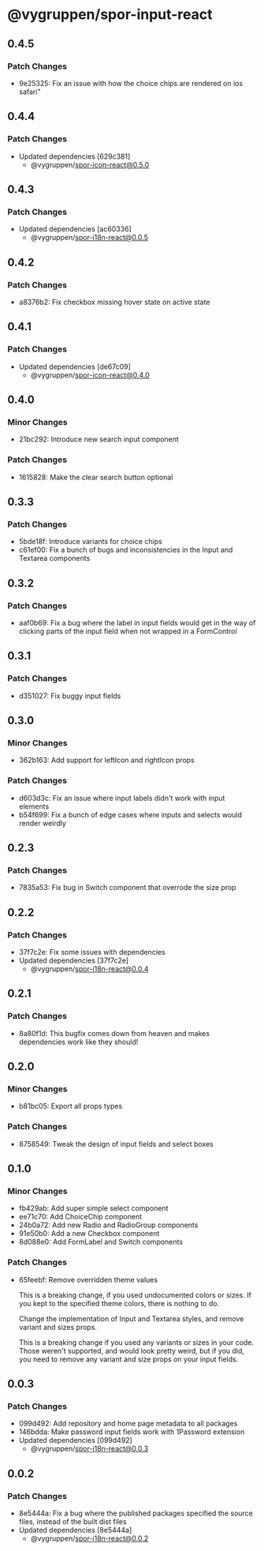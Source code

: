 # @vygruppen/spor-input-react

## 0.4.5

### Patch Changes

- 9e25325: Fix an issue with how the choice chips are rendered on ios safari"

## 0.4.4

### Patch Changes

- Updated dependencies [629c381]
  - @vygruppen/spor-icon-react@0.5.0

## 0.4.3

### Patch Changes

- Updated dependencies [ac60336]
  - @vygruppen/spor-i18n-react@0.0.5

## 0.4.2

### Patch Changes

- a8376b2: Fix checkbox missing hover state on active state

## 0.4.1

### Patch Changes

- Updated dependencies [de67c09]
  - @vygruppen/spor-icon-react@0.4.0

## 0.4.0

### Minor Changes

- 21bc292: Introduce new search input component

### Patch Changes

- 1615828: Make the clear search button optional

## 0.3.3

### Patch Changes

- 5bde18f: Introduce variants for choice chips
- c61ef00: Fix a bunch of bugs and inconsistencies in the Input and Textarea components

## 0.3.2

### Patch Changes

- aaf0b69: Fix a bug where the label in input fields would get in the way of clicking parts of the input field when not wrapped in a FormControl

## 0.3.1

### Patch Changes

- d351027: Fix buggy input fields

## 0.3.0

### Minor Changes

- 362b163: Add support for leftIcon and rightIcon props

### Patch Changes

- d603d3c: Fix an issue where input labels didn't work with input elements
- b54f699: Fix a bunch of edge cases where inputs and selects would render weirdly

## 0.2.3

### Patch Changes

- 7835a53: Fix bug in Switch component that overrode the size prop

## 0.2.2

### Patch Changes

- 37f7c2e: Fix some issues with dependencies
- Updated dependencies [37f7c2e]
  - @vygruppen/spor-i18n-react@0.0.4

## 0.2.1

### Patch Changes

- 8a80f1d: This bugfix comes down from heaven and makes dependencies work like they should!

## 0.2.0

### Minor Changes

- b81bc05: Export all props types

### Patch Changes

- 8758549: Tweak the design of input fields and select boxes

## 0.1.0

### Minor Changes

- fb429ab: Add super simple select component
- ee71c70: Add ChoiceChip component
- 24b0a72: Add new Radio and RadioGroup components
- 91e50b0: Add a new Checkbox component
- 8d088e0: Add FormLabel and Switch components

### Patch Changes

- 65feebf: Remove overridden theme values

  This is a breaking change, if you used undocumented colors or sizes. If you kept to the specified theme colors, there is nothing to do.

  Change the implementation of Input and Textarea styles, and remove variant and sizes props.

  This is a breaking change if you used any variants or sizes in your code. Those weren't supported, and would look pretty weird, but if you did, you need to remove any variant and size props on your input fields.

## 0.0.3

### Patch Changes

- 099d492: Add repository and home page metadata to all packages
- 146bdda: Make password input fields work with 1Password extension
- Updated dependencies [099d492]
  - @vygruppen/spor-i18n-react@0.0.3

## 0.0.2

### Patch Changes

- 8e5444a: Fix a bug where the published packages specified the source files, instead of the built dist files
- Updated dependencies [8e5444a]
  - @vygruppen/spor-i18n-react@0.0.2
